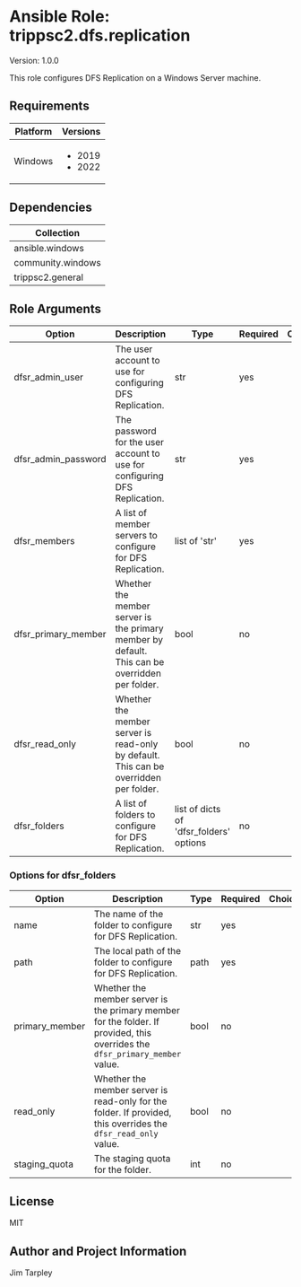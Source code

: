 <!-- BEGIN_ANSIBLE_DOCS -->

# Ansible Role: trippsc2.dfs.replication
Version: 1.0.0

This role configures DFS Replication on a Windows Server machine.

## Requirements

| Platform | Versions |
| -------- | -------- |
| Windows | <ul><li>2019</li><li>2022</li></ul> |

## Dependencies

| Collection |
| ---------- |
| ansible.windows |
| community.windows |
| trippsc2.general |

## Role Arguments
|Option|Description|Type|Required|Choices|Default|
|---|---|---|---|---|---|
| dfsr_admin_user | The user account to use for configuring DFS Replication. | str | yes |  |  |
| dfsr_admin_password | The password for the user account to use for configuring DFS Replication. | str | yes |  |  |
| dfsr_members | A list of member servers to configure for DFS Replication. | list of 'str' | yes |  |  |
| dfsr_primary_member | Whether the member server is the primary member by default. This can be overridden per folder. | bool | no |  | false |
| dfsr_read_only | Whether the member server is read-only by default. This can be overridden per folder. | bool | no |  | false |
| dfsr_folders | A list of folders to configure for DFS Replication. | list of dicts of 'dfsr_folders' options | no |  |  |

### Options for dfsr_folders
|Option|Description|Type|Required|Choices|Default|
|---|---|---|---|---|---|
| name | The name of the folder to configure for DFS Replication. | str | yes |  |  |
| path | The local path of the folder to configure for DFS Replication. | path | yes |  |  |
| primary_member | Whether the member server is the primary member for the folder. If provided, this overrides the `dfsr_primary_member` value. | bool | no |  | false |
| read_only | Whether the member server is read-only for the folder. If provided, this overrides the `dfsr_read_only` value. | bool | no |  | false |
| staging_quota | The staging quota for the folder. | int | no |  | 4096 |


## License
MIT

## Author and Project Information
Jim Tarpley
<!-- END_ANSIBLE_DOCS -->

